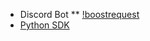 * Discord Bot
** [!boostrequest](/boost-request-bot/discord/boost-request.md)
* [Python SDK](/boost-request-bot/python-sdk/README.md)
